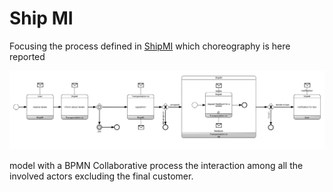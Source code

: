 # Ship MI

Focusing the process defined in [ShipMI](/choreography/ShipMI.md) which choreography is here reported

![ShipMI choreography](/images/ShipMI-Choreo.png)

 model with a BPMN Collaborative process the interaction among all the involved actors excluding the final customer.
